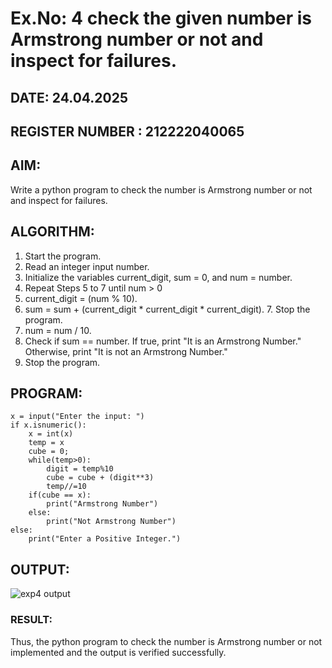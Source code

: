 # Ex.No: 4 check the given number is Armstrong number or not and inspect for failures.
## DATE: 24.04.2025                                                                          
## REGISTER NUMBER : 212222040065
## AIM: 
Write a python program to check the number is Armstrong number or not and inspect for failures.

## ALGORITHM:
1.  Start the program.
2.	Read an integer input number.
3.	Initialize the variables current_digit, sum = 0, and num = number.
4.	Repeat Steps 5 to 7 until num > 0
5.	current_digit = (num % 10).
6.	sum = sum + (current_digit * current_digit * current_digit). 7. Stop the program.
7.	num = num / 10.
8.	Check if sum == number. If true, print "It is an Armstrong Number." Otherwise, print "It is not an Armstrong Number."
9.	Stop the program.

## PROGRAM:
```
x = input("Enter the input: ") 
if x.isnumeric(): 
    x = int(x) 
    temp = x 
    cube = 0; 
    while(temp>0): 
        digit = temp%10 
        cube = cube + (digit**3) 
        temp//=10 
    if(cube == x): 
        print("Armstrong Number") 
    else: 
        print("Not Armstrong Number") 
else: 
    print("Enter a Positive Integer.")
```

## OUTPUT:

![exp4 output](https://github.com/user-attachments/assets/85a95f5e-4dbd-46d2-9030-3375c3c4facf)


### RESULT:
Thus, the python program to check the number is Armstrong number or not implemented and the output is verified successfully.
